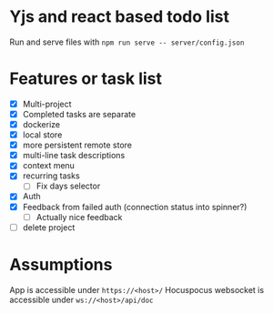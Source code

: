 # Yjs and react based todo list

Run and serve files with `npm run serve -- server/config.json`

# Features or task list

- [x] Multi-project
- [x] Completed tasks are separate
- [x] dockerize
- [x] local store
- [x] more persistent remote store
- [x] multi-line task descriptions
- [x] context menu
- [x] recurring tasks
  - [ ] Fix days selector
- [x] Auth
- [x] Feedback from failed auth (connection status into spinner?)
  - [ ] Actually nice feedback
- [ ] delete project

# Assumptions
App is accessible under `https://<host>/`
Hocuspocus websocket is accessible under `ws://<host>/api/doc`

